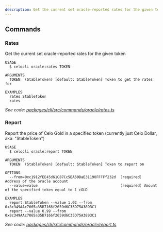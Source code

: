 ```yaml
---
description: Get the current set oracle-reported rates for the given token
---
```


## Commands

### Rates

Get the current set oracle-reported rates for the given token

```
USAGE
  $ celocli oracle:rates TOKEN

ARGUMENTS
  TOKEN  (StableToken) [default: StableToken] Token to get the rates for

EXAMPLES
  rates StableToken
  rates
```

_See code: [packages/cli/src/commands/oracle/rates.ts](https://github.com/celo-org/celo-monorepo/tree/master/packages/cli/src/commands/oracle/rates.ts)_

### Report

Report the price of Celo Gold in a specified token (currently just Celo Dollar, aka: "StableToken")

```
USAGE
  $ celocli oracle:report TOKEN

ARGUMENTS
  TOKEN  (StableToken) [default: StableToken] Token to report on

OPTIONS
  --from=0xc1912fEE45d61C87Cc5EA59DaE31190FFFFf232d  (required) Address of the oracle account
  --value=value                                      (required) Amount of the specified token equal to 1 cGLD

EXAMPLES
  report StableToken --value 1.02 --from 0x8c349AAc7065a35B7166f2659d6C35D75A3893C1
  report --value 0.99 --from 0x8c349AAc7065a35B7166f2659d6C35D75A3893C1
```

_See code: [packages/cli/src/commands/oracle/report.ts](https://github.com/celo-org/celo-monorepo/tree/master/packages/cli/src/commands/oracle/report.ts)_
